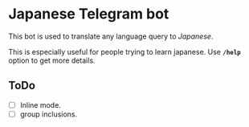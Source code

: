 # Japanese Telegram bot

This bot is used to translate any language query to *Japanese*.

This is especially useful for people trying to learn japanese. Use **`/help`** option to get more details.

## ToDo
- [ ] Inline mode.
- [ ] group inclusions.
